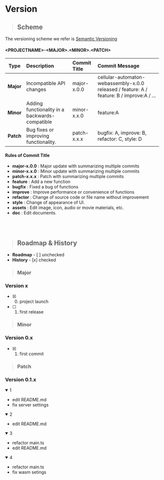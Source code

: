 Version
=============

>## Scheme

The versioning scheme we refer is [Semantic Versioning](https://semver.org/)

#### <PROJECTNAME\>-<MAJOR\>.<MINOR\>.<PATCH\>

| Type | Description | Commit Title | Commit Message |
|:----------:|:-------------|:-------------|:-------------|
|**Major**| Incompatible API changes | major-x.0.0 | cellular-automaton-webassembly-x.0.0 released / feature: A / feature: B / improve:A / ...   |
|**Minor**| Adding functionality in a backwards-compatible | minor-x.x.0 | feature:A |
|**Patch**| Bug fixes or improving functionality. | patch-x.x.x | bugfix: A,  improve: B,  refactor: C, style: D |
<summary><div> 

#### Rules of Commit Title
- **major-x.0.0** : Major update with summarizing multiple commits
- **minor-x.x.0** : Minor update with summarizing multiple commits
- **patch-x.x.x** : Patch with summarizing multiple commits
- **feature**  : Add a new function
- **bugfix**  : Fixed a bug of functions
- **improve** : Improve performance or convenience of functions
- **refactor** : Change of source code or file name without improvement
- **style** :  Change of appearance of UI.
- **assets** :  Edit image, icon, audio or movie materials, etc.
- **doc** :  Edit documents.

<br>
<br>

> ## Roadmap & History
- **Roadmap** -  [ ] unchecked
- **History** - [x] checked

>### Major
### Version x

- [x] 0. project launch
- [ ] 1. first release


>### Minor
### Version 0.x

- [x] 1. first commit



>### Patch

### Version 0.1.x
<details open>
<summary>1</summary>

- edit README.md<br>
- fix server settings<br>
</details>

<details open>
<summary>2</summary>

- edit README.md<br>
</details>

<details open>
<summary>3</summary>

- refactor main.ts<br>
- edit README.md<br>
</details>

<details open>
<summary>4</summary>

- refactor main.ts<br>
- fix wasm setings<br>
</details>